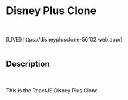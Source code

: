 <h1>Disney Plus Clone</h1> 
<br>

<br>
[LIVE](https://disneyplusclone-56f02.web.app/)
<br>

<br>
<h2>Description</h2>
<br>
<br>
This is the ReactJS Disney Plus Clone


